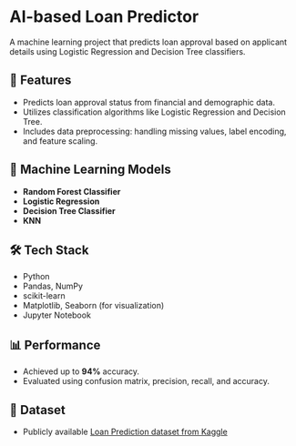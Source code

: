 # AI-based Loan Predictor

A machine learning project that predicts loan approval based on applicant details using Logistic Regression and Decision Tree classifiers.

## 📌 Features
- Predicts loan approval status from financial and demographic data.
- Utilizes classification algorithms like Logistic Regression and Decision Tree.
- Includes data preprocessing: handling missing values, label encoding, and feature scaling.

## 🧠 Machine Learning Models
- **Random Forest Classifier**
- **Logistic Regression**
- **Decision Tree Classifier**
- **KNN**

## 🛠️ Tech Stack
- Python  
- Pandas, NumPy  
- scikit-learn  
- Matplotlib, Seaborn (for visualization)  
- Jupyter Notebook

## 📊 Performance
- Achieved up to **94%** accuracy.
- Evaluated using confusion matrix, precision, recall, and accuracy.

## 📁 Dataset
- Publicly available [Loan Prediction dataset from Kaggle](https://www.kaggle.com/datasets/altruistdelhite04/loan-prediction-problem-dataset)
